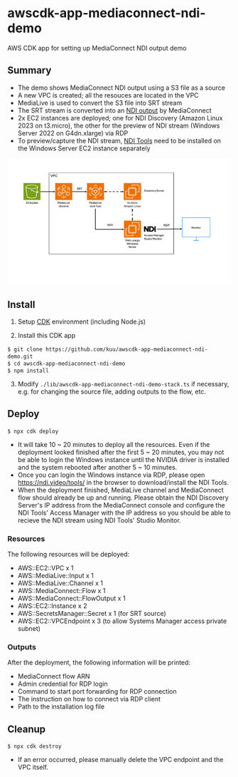 # awscdk-app-mediaconnect-ndi-demo

AWS CDK app for setting up MediaConnect NDI output demo

## Summary
* The demo shows MediaConnect NDI output using a S3 file as a source
* A new VPC is created; all the resouces are located in the VPC
* MediaLive is used to convert the S3 file into SRT stream
* The SRT stream is converted into an [NDI output](https://docs.aws.amazon.com/mediaconnect/latest/ug/outputs-using-ndi.html) by MediaConnect
* 2x EC2 instances are deployed; one for NDI Discovery (Amazon Linux 2023 on t3.micro), the other for the preview of NDI stream (Windows Server 2022 on G4dn.xlarge) via RDP
* To preview/capture the NDI stream, [NDI Tools](https://ndi.video/tools/) need to be installed on the Windows Server EC2 instance separately

![diagram.png](./diagram.png)

## Install
1. Setup [CDK](https://docs.aws.amazon.com/cdk/v2/guide/getting_started.html) environment (including Node.js)

2. Install this CDK app
```
$ git clone https://github.com/kuu/awscdk-app-mediaconnect-ndi-demo.git
$ cd awscdk-app-mediaconnect-ndi-demo
$ npm install
```
3. Modify `./lib/awscdk-app-mediaconnect-ndi-demo-stack.ts` if necessary, e.g. for changing the source file, adding outputs to the flow, etc.

## Deploy
```
$ npx cdk deploy
```
* It will take 10 ~ 20 minutes to deploy all the resources. Even if the deployment looked finished after the first 5 ~ 20 minutes, you may not be able to login the Windows instance until the NVIDIA driver is installed and the system rebooted after another 5 ~ 10 minutes.
* Once you can login the Windows instance via RDP, please open https://ndi.video/tools/ in the browser to download/install the NDI Tools.
* When the deployment finished, MediaLive channel and MediaConnect flow should already be up and running. Please obtain the NDI Discovery Server's IP address from the MediaConnect console and configure the NDI Tools' Access Manager with the IP address so you should be able to recieve the NDI stream using NDI Tools' Studio Monitor.

### Resources
The following resources will be deployed:
* AWS::EC2::VPC x 1
* AWS::MediaLive::Input x 1
* AWS::MediaLive::Channel x 1
* AWS::MediaConnect::Flow x 1
* AWS::MediaConnect::FlowOutput x 1
* AWS::EC2::Instance x 2
* AWS::SecretsManager::Secret x 1 (for SRT source)
* AWS::EC2::VPCEndpoint x 3 (to allow Systems Manager access private subnet)

### Outputs
After the deployment, the following information will be printed:
* MediaConnect flow ARN
* Admin credential for RDP login
* Command to start port forwarding for RDP connection
* The instruction on how to connect via RDP client
* Path to the installation log file

## Cleanup
```
$ npx cdk destroy
```
* If an error occurred, please manually delete the VPC endpoint and the VPC itself.
